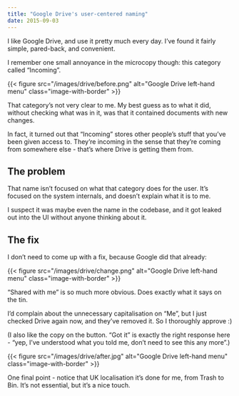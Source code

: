 ```yaml
---
title: "Google Drive's user-centered naming"
date: 2015-09-03
---
```


I like Google Drive, and use it pretty much every day. I’ve found it fairly simple, pared-back, and convenient. 

I remember one small annoyance in the microcopy though: this category called “Incoming”. 

{{< figure src="/images/drive/before.png" alt="Google Drive left-hand menu" class="image-with-border" >}}

That category’s not very clear to me. My best guess as to what it did, without checking what was in it, was that it contained documents with new changes. 

In fact, it turned out that “Incoming” stores other people’s stuff that you’ve been given access to. They’re incoming in the sense that they’re coming from somewhere else - that’s where Drive is getting them from.

## The problem

That name isn’t focused on what that category does for the user. It’s focused on the system internals, and doesn’t explain what it is to me. 

I suspect it was maybe even the name in the codebase, and it got leaked out into the UI without anyone thinking about it.

## The fix

I don’t need to come up with a fix, because Google did that already:

{{< figure src="/images/drive/change.png" alt="Google Drive left-hand menu" class="image-with-border" >}}

“Shared with me” is so much more obvious. Does exactly what it says on the tin. 

I’d complain about the unnecessary capitalisation on “Me”, but I just checked Drive again now, and they’ve removed it. So I thoroughly approve :)

(I also like the copy on the button. “Got it” is exactly the right response here - “yep, I’ve understood what you told me, don’t need to see this any more”.)

{{< figure src="/images/drive/after.jpg" alt="Google Drive left-hand menu" class="image-with-border" >}}

One final point - notice that UK localisation it’s done for me, from Trash to Bin. It’s not essential, but it’s a nice touch. 

<!-- https://uiwriting.tumblr.com/post/128267328039/google-drive-becoming-user-centered -->
